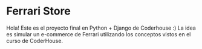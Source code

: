 # Ferrari Store

Hola! Este es el proyecto final en Python + Django de Coderhouse :) 
La idea es simular un e-commerce de Ferrari utilizando los conceptos vistos en el curso de CoderHouse.
